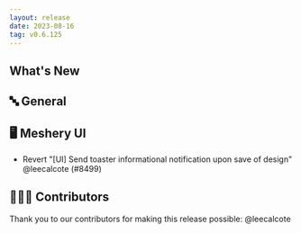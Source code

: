 ```yaml
---
layout: release
date: 2023-08-16
tag: v0.6.125
---
```


## What's New
## 🔤 General
## 🖥 Meshery UI

- Revert "[UI] Send toaster informational notification upon save of design" @leecalcote (#8499)

## 👨🏽‍💻 Contributors

Thank you to our contributors for making this release possible:
@leecalcote

